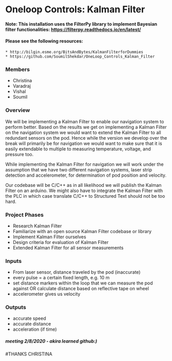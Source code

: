 # Oneloop Controls: Kalman Filter

#### Note: This installation uses the FilterPy library to implement Bayesian filter functionalities: https://filterpy.readthedocs.io/en/latest/
#### Please see the following resources:
    * http://bilgin.esme.org/BitsAndBytes/KalmanFilterforDummies
    * https://github.com/SoumilShekdar/OneLoop_Controls_Kalman_Filter

### Members
* Christina
* Varadraj
* Vishal
* Soumil

### Overview
We will be implementing a Kalman Filter to enable our navigation system to perform better. Based on the results we get on implementing a Kalman Filter on the navigation system we would want to extend the Kalman Filter to all redundant sensors on the pod. Hence while the version we develop over the break will primarily be for navigation we would want to make sure that it is easily extendable to multiple to measuring temperature, voltage, and pressure too.

While implementing the Kalman Filter for navigation we will work under the assumption that we have two different navigation systems, laser strip detection and accelerometer, for determination of pod position and velocity.

Our codebase will be C/C++ as in all likelihood we will publish the Kalman Filter on an arduino. We might also have to integrate the Kalman Filter with the PLC in which case translate C/C++ to Structured Text should not be too hard.

### Project Phases
* Research Kalman Filter
* Familiarize with an open source Kalman Filter codebase or library
* Implement Kalman Filter ourselves
* Design criteria for evaluation of Kalman Filter
* Extended Kalman Filter for all sensor measurements

### Inputs
* From laser sensor, distance traveled by the pod (inaccurate)
* every pulse = a certain fixed length, e.g. 10 m
* set distance markers within the loop that we can measure the pod against OR calculate distance based on reflective tape on wheel
* accelerometer gives us velocity

### Outputs
* accurate speed 
* accurate distance
* acceleration (if time)

##### meeting 2/8/2020 - akira learned github:)

#THANKS CHRISTINA

